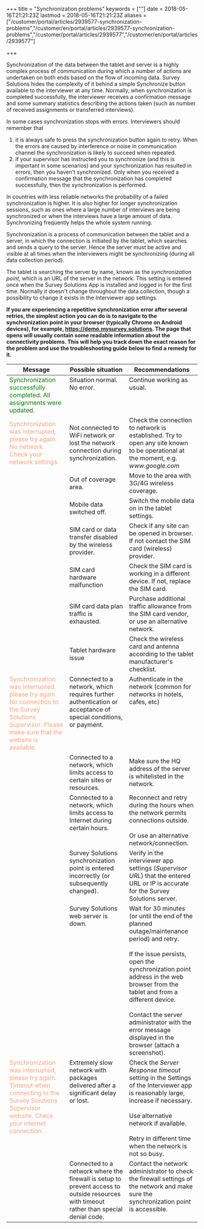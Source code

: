 ﻿+++
title = "Synchronization problems"
keywords = [""]
date = 2018-05-16T21:21:23Z
lastmod = 2018-05-16T21:21:23Z
aliases = ["/customer/portal/articles/2939577-synchronization-problems","/customer/en/portal/articles/2939577-synchronization-problems","/customer/portal/articles/2939577","/customer/en/portal/articles/2939577"]

+++

Synchronization of the data between the tablet and server is a highly
complex process of communication during which a number of actions are
undertaken on both ends based on the flow of incoming data. Survey
Solutions hides the complexity of it behind a simple Synchronize button
available to the interviewer at any time. Normally, when synchronization
is completed successfully, the interviewer receives a confirmation
message and some summary statistics describing the actions taken (such
as number of received assignments or transferred interviews).  
  
In some cases synchronization stops with errors. Interviewers should
remember that

1.  it is always safe to press the synchronization button again to
    retry. When the errors are caused by interference or noise in
    communication channel the synchronization is likely to succeed when
    repeated.
2.  if your supervisor has instructed you to synchronize (and this is
    important in some scenarios) and your synchronization has resulted
    in errors, then you haven't synchronized. Only when you received a
    confirmation message that the synchronization has completed
    successfully, then the synchronization is performed.

In countries with less reliable networks the probability of a failed
synchronization is higher. It is also higher for longer synchronization
sessions, such as ones where a large number of interviews are being
synchronized or when the interviews have a large amount of data.
Synchronizing frequently helps the whole system running.  
  
Synchronization is a process of communication between the tablet and a
server, in which the connection is initiated by the tablet, which
searches and sends a query to the server. Hence the server must be
active and visible at all times when the interviewers might be
synchronizing (during all data collection period).  
  
The tablet is searching the server by name, known as the
*synchronization point*, which is an URL of the server in the network.
This setting is entered once when the Survey Solutions App is installed
and logged in for the first time. Normally it doesn't change throughout
the data collection, though a possibility to change it exists in the
Interviewer app settings.  


**If you are experiencing a repetitive synchronization error after several
retries, the simplest action you can do is to navigate to the
synchronization point in your browser (typically Chrome on Android devices),
for example, https://demo.mysurvey.solutions.
The page that opens will usually contain some readable information about the
connectivity problems. This will help you track down the exact reason
for the problem and use the troubleshooting guide below to find a remedy
for it.**

<table>
<thead>
<tr class="header">
<th>Message</th>
<th>Possible situation</th>
<th>Recommendations</th>
</tr>
</thead>
<tbody>
<tr class="odd">
<td><span style="color:#008000;">Synchronization successfully completed. All assignments were updated.</span></td>
<td  valign=top>Situation normal. No error.</td>
<td valign=top>Continue working as usual.</td>
</tr>
<tr class="even">
<td><span style="color:#FFA07A;">Synchronization was interrupted, please try again. No network. Check your network settings.</span></td>
<td>Not connected to WiFi network or lost the network connection during synchronization.</td>
<td>Check the connection to network is established. Try to open any site known to be operational at the moment, e.g. <em>www.google.com</em></td>
</tr>
<tr class="odd">
<td> </td>
<td>Out of coverage area.</td>
<td>Move to the area with 3G/4G wireless coverage.</td>
</tr>
<tr class="even">
<td> </td>
<td>Mobile data switched off.</td>
<td>Switch the mobile data on in the tablet settings.</td>
</tr>
<tr class="odd">
<td> </td>
<td>SIM card or data transfer disabled by the wireless provider.</td>
<td>Check if any site can be opened in browser. If not contact the SIM card (wireless) provider.</td>
</tr>
<tr class="even">
<td> </td>
<td>SIM card hardware malfunction</td>
<td>Check the SIM card is working in a different device. If not, replace the SIM card.</td>
</tr>
<tr class="odd">
<td> </td>
<td>SIM card data plan traffic is exhausted.</td>
<td>Purchase additional traffic allowance from the SIM card vendor, or use an alternative network.</td>
</tr>
<tr class="even">
<td> </td>
<td>Tablet hardware issue</td>
<td>Check the wireless card and antenna according to the tablet manufacturer's checklist.</td>
</tr>
<tr class="odd">
<td valign=top><span style="color:#FFA07A;">Synchronization was interrupted, please try again. No connection to the Survey Solutions Supervisor. Please make sure that the website is available.</span></td>
<td valign=top>Connected to a network, which requires further authentication or acceptance of special conditions, or payment.</td>
<td valign=top>Authenticate in the network (common for networks in hotels, cafes, etc)</td>
</tr>
<tr class="even">
<td> </td>
<td>Connected to a network, which limits access to certain sites or resources.</td>
<td>Make sure the HQ address of the server is whitelisted in the network.</td>
</tr>
<tr class="odd">
<td> </td>
<td valign=top>Connected to a network, which limits access to Internet during certain hours.</td>
<td valign=top>Reconnect and retry during the hours when the network permits connections outside.<br />
<br />
Or use an alternative network/connection.</td>
</tr>
<tr class="even">
<td> </td>
<td valign=top>Survey Solutions synchronization point is entered incorrectly (or subsequently changed).</td>
<td valign=top>Verify in the interviewer app settings (<em>Supervisor URL</em>) that the entered URL or IP is accurate for the Survey Solutions server.</td>
</tr>
<tr class="odd">
<td> </td>
<td valign=top>Survey Solutions web server is down. </td>
<td valign=top>Wait for 30 minutes (or until the end of the planned outage/maintenance period) and retry.<br />
<br />
If the issue persists, open the synchronization point address in the web browser from the tablet and from a different device.<br />
<br />
Contact the server administrator with the error message displayed in the browser (attach a screenshot).</td>
</tr>
<tr class="even">
<td valign=top><span style="color:#FFA07A;">Synchronization was interrupted, please try again. Timeout when connecting to the Survey Solutions Supervisor website. Check your internet connection.</span></td>
<td valign=top>Extremely slow network with packages delivered after a significant delay or lost.</td>
<td valign=top>Check the <em>Server Response timeout</em> setting in the Settings of the Interviewer app is reasonably large, increase if necessary.<br />
<br />
Use alternative network if available.<br />
<br />
Retry in different time when the network is not so busy.</td>
</tr>
<tr class="odd">
<td> </td>
<td valign=top>Connected to a network where the firewall is setup to prevent access to outside resources with timeout rather than special denial code.</td>
<td valign=top>Contact the network administrator to check the firewall settings of the network and make sure the synchronization point is accessible.</td>
</tr>
</tbody>
</table>